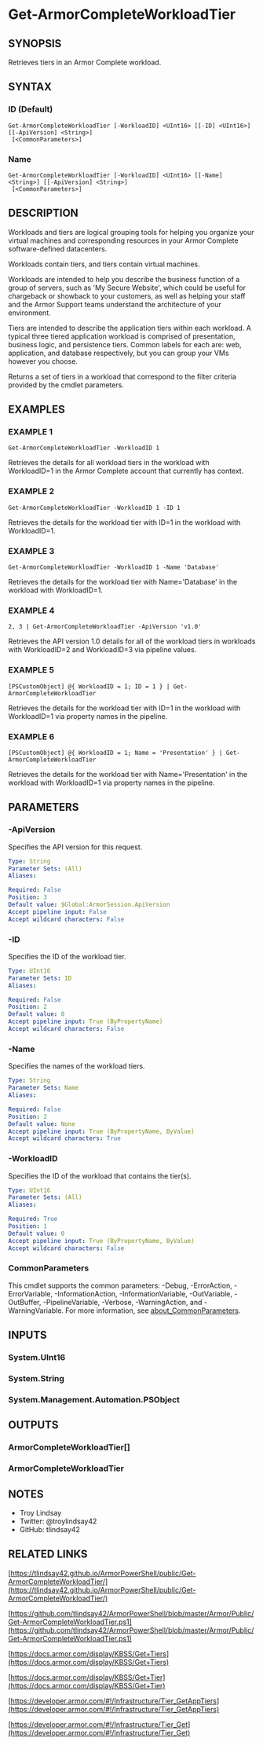 # Get-ArmorCompleteWorkloadTier

## SYNOPSIS
Retrieves tiers in an Armor Complete workload.

## SYNTAX

### ID (Default)
```
Get-ArmorCompleteWorkloadTier [-WorkloadID] <UInt16> [[-ID] <UInt16>] [[-ApiVersion] <String>]
 [<CommonParameters>]
```

### Name
```
Get-ArmorCompleteWorkloadTier [-WorkloadID] <UInt16> [[-Name] <String>] [[-ApiVersion] <String>]
 [<CommonParameters>]
```

## DESCRIPTION
Workloads and tiers are logical grouping tools for helping you organize your
virtual machines and corresponding resources in your Armor Complete
software-defined datacenters.

Workloads contain tiers, and tiers contain virtual machines.

Workloads are intended to help you describe the business function of a group of
servers, such as 'My Secure Website', which could be useful for chargeback or
showback to your customers, as well as helping your staff and the Armor Support
teams understand the architecture of your environment.

Tiers are intended to describe the application tiers within each workload. 
A
typical three tiered application workload is comprised of presentation,
business logic, and persistence tiers. 
Common labels for each are: web,
application, and database respectively, but you can group your VMs however you
choose.

Returns a set of tiers in a workload that correspond to the filter criteria
provided by the cmdlet parameters.

## EXAMPLES

### EXAMPLE 1
```
Get-ArmorCompleteWorkloadTier -WorkloadID 1
```

Retrieves the details for all workload tiers in the workload with WorkloadID=1
in the Armor Complete account that currently has context.

### EXAMPLE 2
```
Get-ArmorCompleteWorkloadTier -WorkloadID 1 -ID 1
```

Retrieves the details for the workload tier with ID=1 in the workload with
WorkloadID=1.

### EXAMPLE 3
```
Get-ArmorCompleteWorkloadTier -WorkloadID 1 -Name 'Database'
```

Retrieves the details for the workload tier with Name='Database' in the
workload with WorkloadID=1.

### EXAMPLE 4
```
2, 3 | Get-ArmorCompleteWorkloadTier -ApiVersion 'v1.0'
```

Retrieves the API version 1.0 details for all of the workload tiers in
workloads with WorkloadID=2 and WorkloadID=3 via pipeline values.

### EXAMPLE 5
```
[PSCustomObject] @{ WorkloadID = 1; ID = 1 } | Get-ArmorCompleteWorkloadTier
```

Retrieves the details for the workload tier with ID=1 in the workload with
WorkloadID=1 via property names in the pipeline.

### EXAMPLE 6
```
[PSCustomObject] @{ WorkloadID = 1; Name = 'Presentation' } | Get-ArmorCompleteWorkloadTier
```

Retrieves the details for the workload tier with Name='Presentation' in the
workload with WorkloadID=1 via property names in the pipeline.

## PARAMETERS

### -ApiVersion
Specifies the API version for this request.

```yaml
Type: String
Parameter Sets: (All)
Aliases:

Required: False
Position: 3
Default value: $Global:ArmorSession.ApiVersion
Accept pipeline input: False
Accept wildcard characters: False
```

### -ID
Specifies the ID of the workload tier.

```yaml
Type: UInt16
Parameter Sets: ID
Aliases:

Required: False
Position: 2
Default value: 0
Accept pipeline input: True (ByPropertyName)
Accept wildcard characters: False
```

### -Name
Specifies the names of the workload tiers.

```yaml
Type: String
Parameter Sets: Name
Aliases:

Required: False
Position: 2
Default value: None
Accept pipeline input: True (ByPropertyName, ByValue)
Accept wildcard characters: True
```

### -WorkloadID
Specifies the ID of the workload that contains the tier(s).

```yaml
Type: UInt16
Parameter Sets: (All)
Aliases:

Required: True
Position: 1
Default value: 0
Accept pipeline input: True (ByPropertyName, ByValue)
Accept wildcard characters: False
```

### CommonParameters
This cmdlet supports the common parameters: -Debug, -ErrorAction, -ErrorVariable, -InformationAction, -InformationVariable, -OutVariable, -OutBuffer, -PipelineVariable, -Verbose, -WarningAction, and -WarningVariable. For more information, see [about_CommonParameters](http://go.microsoft.com/fwlink/?LinkID=113216).

## INPUTS

### System.UInt16
### System.String
### System.Management.Automation.PSObject
## OUTPUTS

### ArmorCompleteWorkloadTier[]
### ArmorCompleteWorkloadTier
## NOTES
- Troy Lindsay
- Twitter: @troylindsay42
- GitHub: tlindsay42

## RELATED LINKS

[https://tlindsay42.github.io/ArmorPowerShell/public/Get-ArmorCompleteWorkloadTier/](https://tlindsay42.github.io/ArmorPowerShell/public/Get-ArmorCompleteWorkloadTier/)

[https://github.com/tlindsay42/ArmorPowerShell/blob/master/Armor/Public/Get-ArmorCompleteWorkloadTier.ps1](https://github.com/tlindsay42/ArmorPowerShell/blob/master/Armor/Public/Get-ArmorCompleteWorkloadTier.ps1)

[https://docs.armor.com/display/KBSS/Get+Tiers](https://docs.armor.com/display/KBSS/Get+Tiers)

[https://docs.armor.com/display/KBSS/Get+Tier](https://docs.armor.com/display/KBSS/Get+Tier)

[https://developer.armor.com/#!/Infrastructure/Tier_GetAppTiers](https://developer.armor.com/#!/Infrastructure/Tier_GetAppTiers)

[https://developer.armor.com/#!/Infrastructure/Tier_Get](https://developer.armor.com/#!/Infrastructure/Tier_Get)

